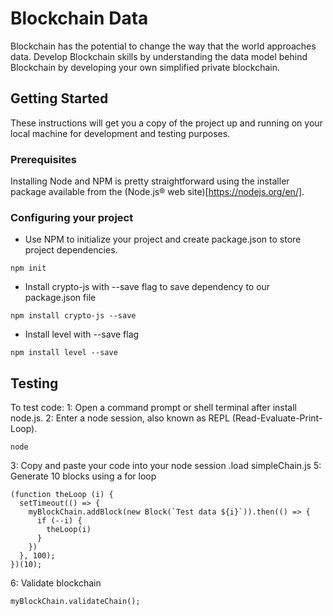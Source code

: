 # Blockchain Data

Blockchain has the potential to change the way that the world approaches data. Develop Blockchain skills by understanding the data model behind Blockchain by developing your own simplified private blockchain.

## Getting Started

These instructions will get you a copy of the project up and running on your local machine for development and testing purposes.

### Prerequisites

Installing Node and NPM is pretty straightforward using the installer package available from the (Node.js® web site)[https://nodejs.org/en/].

### Configuring your project

- Use NPM to initialize your project and create package.json to store project dependencies.
```
npm init
```
- Install crypto-js with --save flag to save dependency to our package.json file
```
npm install crypto-js --save
```
- Install level with --save flag
```
npm install level --save
```

## Testing

To test code:
1: Open a command prompt or shell terminal after install node.js.
2: Enter a node session, also known as REPL (Read-Evaluate-Print-Loop).
```
node
```
3: Copy and paste your code into your node session
.load simpleChain.js
5: Generate 10 blocks using a for loop
```
(function theLoop (i) {
  setTimeout(() => {
    myBlockChain.addBlock(new Block(`Test data ${i}`)).then(() => {
      if (--i) {
        theLoop(i)
      }
    })
  }, 100);
})(10);

```
6: Validate blockchain
```
myBlockChain.validateChain();
```

```
